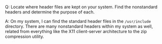 Q: Locate where header files are kept on your system. Find the nonstandard
headers and determine the purpose of each.

A: On my system, I can find the standard header files in the `/usr/include`
directory. There are many nonstandard headers within my system as well, related
from everything like the X11 client-server architecture to the zip compression
utility.
